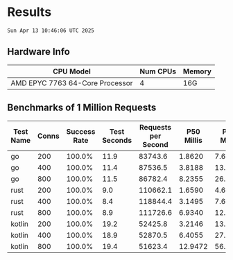 # Results
`Sun Apr 13 10:46:06 UTC 2025`
## Hardware Info
| CPU Model | Num CPUs | Memory |
| --------- | -------- | ------ |
| AMD EPYC 7763 64-Core Processor | 4 | 16G |

## Benchmarks of 1 Million Requests
| Test Name | Conns | Success Rate | Test Seconds | Requests per Second | P50 Millis | P99 Millis | P99.9 Millis | API Memory MB | API CPU Time | API Threads |
| --------- | ----- | ------------ | ------------ | ------------------- | ---------- | ---------- | ------------ | ------------- | ------------ | ----------- |
| go | 200 | 100.0% | 11.9 | 83743.6 | 1.8620 | 7.6158 | 10.4061 | 17.4 | 00:00:27 | 11 |
| go | 400 | 100.0% | 11.4 | 87536.5 | 3.8188 | 13.9481 | 19.8411 | 24.0 | 00:00:27 | 12 |
| go | 800 | 100.0% | 11.5 | 86782.4 | 8.2355 | 26.3457 | 40.4574 | 36.9 | 00:00:27 | 12 |
| rust | 200 | 100.0% | 9.0 | 110662.1 | 1.6590 | 4.6803 | 6.3597 | 8.9 | 00:00:17 | 5 |
| rust | 400 | 100.0% | 8.4 | 118844.4 | 3.1495 | 7.6324 | 10.3167 | 14.0 | 00:00:16 | 5 |
| rust | 800 | 100.0% | 8.9 | 111726.6 | 6.9340 | 12.8965 | 17.8464 | 23.4 | 00:00:17 | 5 |
| kotlin | 200 | 100.0% | 19.2 | 52425.8 | 3.2146 | 13.4331 | 34.0620 | 342.4 | 00:00:58 | 150 |
| kotlin | 400 | 100.0% | 18.9 | 52870.5 | 6.4055 | 27.3943 | 66.1137 | 398.1 | 00:00:57 | 155 |
| kotlin | 800 | 100.0% | 19.4 | 51623.4 | 12.9472 | 56.9242 | 154.6847 | 492.6 | 00:00:58 | 155 |
